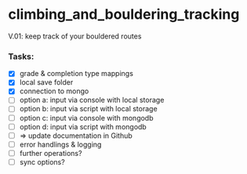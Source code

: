 # climbing_and_bouldering_tracking
V.01: keep track of your bouldered routes


### Tasks:
- [x] grade & completion type mappings
- [x] local save folder
- [x] connection to mongo
- [ ] option a: input via console with local storage
- [ ] option b: input via script with local storage
- [ ] option c: input via console with mongodb
- [ ] option d: input via script with mongodb
- [ ] => update documentation in Github
- [ ] error handlings & logging
- [ ] further operations? 
- [ ] sync options?
